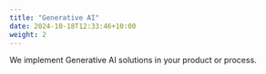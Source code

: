 ```yaml
---
title: "Generative AI"
date: 2024-10-18T12:33:46+10:00
weight: 2
---
```


We implement Generative AI solutions in your product or process.